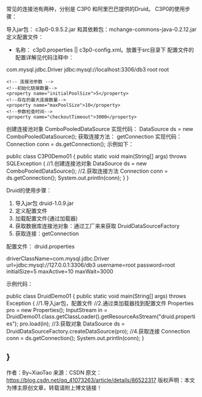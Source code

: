 常见的连接池有两种，分别是 C3P0 和阿里巴巴提供的Druid。
C3P0的使用步骤：

导入jar包： c3p0-0.9.5.2.jar 和其依赖包：mchange-commons-java-0.2.12.jar
定义配置文件：
* 名称： c3p0.properties || c3p0-config.xml。放置于src目录下
配置文件的配置详解见代码注释中：
<c3p0-config>
  <!-- 使用默认的配置读取连接池对象 -->
  <default-config>
  	<!--  连接参数 -->
    <!-- 驱动 -->
    <property name="driverClass">com.mysql.jdbc.Driver</property>
    <!-- url -->
    <property name="jdbcUrl">jdbc:mysql://localhost:3306/db3</property>
    <!-- user -->
    <property name="user">root</property>
    <!-- password-->
    <property name="password">root</property>
    
    <!-- 连接池参数 -->
    <!--初始化链接数量-->
    <property name="initialPoolSize">5</property>
    <!--存在的最大连接数量-->
    <property name="maxPoolSize">10</property>
    <!--参数检查时间-->
    <property name="checkoutTimeout">3000</property>
  </default-config>
</c3p0-config>

创建连接池对象 ComboPooledDataSource
实现代码： DataSource ds = new ComboPooledDataSource();
获取连接方法： getConnection
实现代码：Connection conn = ds.getConnection();
示例如下：

public class C3P0Demo01 {
    public static void main(String[] args) throws SQLException {
        //1.创建连接池对象
        DataSource ds = new ComboPooledDataSource();
        //2.获取连接方法
        Connection conn = ds.getConnection();
        System.out.println(conn);
    }
}

Druid的使用步骤：
1. 导入jar包 druid-1.0.9.jar
2. 定义配置文件
3. 加载配置文件(通过加载器)
4. 获取数据库连接池对象：通过工厂来来获取 DruidDataSourceFactory
5. 获取连接：getConnection

配置文件：
druid.properties

driverClassName=com.mysql.jdbc.Driver
url=jdbc:mysql://127.0.0.1:3306/db3
username=root
password=root
initialSize=5
maxActive=10
maxWait=3000

示例代码：

public class DruidDemo01 {
    public static void main(String[] args) throws Exception {
        //1.导入jar包，配置文件
        //2.通过类加载器找到配置文件
        Properties pro = new Properties();
        InputStream in = DruidDemo01.class.getClassLoader().getResourceAsStream("druid.properties");
        pro.load(in);
        //3.获取对象
        DataSource ds = DruidDataSourceFactory.createDataSource(pro);
        //4.获取连接
        Connection conn = ds.getConnection();
        System.out.println(conn);
    }

}
--------------------- 
作者：By~XiaoTao 
来源：CSDN 
原文：https://blog.csdn.net/qq_41073263/article/details/86522317 
版权声明：本文为博主原创文章，转载请附上博文链接！
